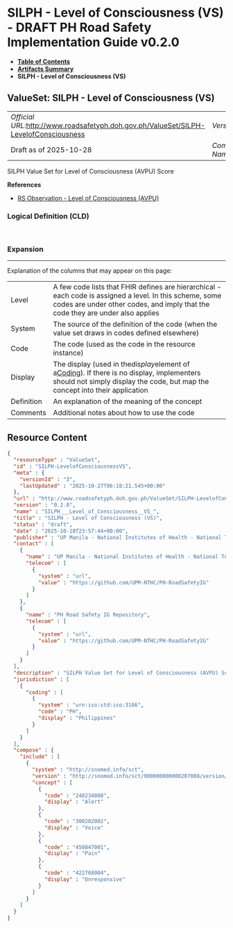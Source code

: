 # SILPH - Level of Consciousness (VS) - DRAFT PH Road Safety Implementation Guide v0.2.0

* [**Table of Contents**](toc.md)
* [**Artifacts Summary**](artifacts.md)
* **SILPH - Level of Consciousness (VS)**

## ValueSet: SILPH - Level of Consciousness (VS) 

| | |
| :--- | :--- |
| *Official URL*:http://www.roadsafetyph.doh.gov.ph/ValueSet/SILPH-LevelofConsciousness | *Version*:0.2.0 |
| Draft as of 2025-10-28 | *Computable Name*:SILPH___Level_of_Consciousness__VS_ |

 
SILPH Value Set for Level of Consciousness (AVPU) Score 

 **References** 

* [RS Observation - Level of Consciousness (AVPU)](StructureDefinition-rs-observation-level-of-consciousness.md)

### Logical Definition (CLD)

 

### Expansion

-------

 Explanation of the columns that may appear on this page: 

| | |
| :--- | :--- |
| Level | A few code lists that FHIR defines are hierarchical - each code is assigned a level. In this scheme, some codes are under other codes, and imply that the code they are under also applies |
| System | The source of the definition of the code (when the value set draws in codes defined elsewhere) |
| Code | The code (used as the code in the resource instance) |
| Display | The display (used in the*display*element of a[Coding](http://hl7.org/fhir/R4/datatypes.html#Coding)). If there is no display, implementers should not simply display the code, but map the concept into their application |
| Definition | An explanation of the meaning of the concept |
| Comments | Additional notes about how to use the code |



## Resource Content

```json
{
  "resourceType" : "ValueSet",
  "id" : "SILPH-LevelofConsciousnessVS",
  "meta" : {
    "versionId" : "3",
    "lastUpdated" : "2025-10-27T06:18:21.545+00:00"
  },
  "url" : "http://www.roadsafetyph.doh.gov.ph/ValueSet/SILPH-LevelofConsciousness",
  "version" : "0.2.0",
  "name" : "SILPH___Level_of_Consciousness__VS_",
  "title" : "SILPH - Level of Consciousness (VS)",
  "status" : "draft",
  "date" : "2025-10-28T23:57:44+00:00",
  "publisher" : "UP Manila - National Institutes of Health - National Telehealth Center",
  "contact" : [
    {
      "name" : "UP Manila - National Institutes of Health - National Telehealth Center",
      "telecom" : [
        {
          "system" : "url",
          "value" : "https://github.com/UPM-NTHC/PH-RoadSafetyIG"
        }
      ]
    },
    {
      "name" : "PH Road Safety IG Repository",
      "telecom" : [
        {
          "system" : "url",
          "value" : "https://github.com/UPM-NTHC/PH-RoadSafetyIG"
        }
      ]
    }
  ],
  "description" : "SILPH Value Set for Level of Consciousness (AVPU) Score",
  "jurisdiction" : [
    {
      "coding" : [
        {
          "system" : "urn:iso:std:iso:3166",
          "code" : "PH",
          "display" : "Philippines"
        }
      ]
    }
  ],
  "compose" : {
    "include" : [
      {
        "system" : "http://snomed.info/sct",
        "version" : "http://snomed.info/sct/900000000000207008/version/20241001",
        "concept" : [
          {
            "code" : "248234008",
            "display" : "Alert"
          },
          {
            "code" : "300202002",
            "display" : "Voice"
          },
          {
            "code" : "450847001",
            "display" : "Pain"
          },
          {
            "code" : "422768004",
            "display" : "Unresponsive"
          }
        ]
      }
    ]
  }
}

```
